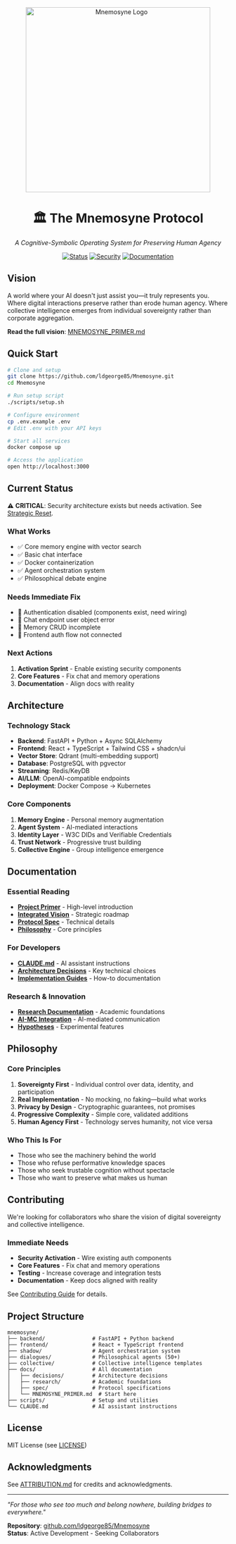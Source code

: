 <div align="center">
<img src="https://github.com/ldgeorge85/Mnemosyne/blob/75c4a7e251995b1f3ffa7d6a848846cabcf5c687/artwork/logo.png"
     alt="Mnemosyne Logo"
     height="420px">

# 🏛️ The Mnemosyne Protocol
*A Cognitive-Symbolic Operating System for Preserving Human Agency*

[![Status](https://img.shields.io/badge/Status-Active%20Development-yellow)]()
[![Security](https://img.shields.io/badge/Security-Needs%20Activation-red)]()
[![Documentation](https://img.shields.io/badge/Docs-Updated-green)]()

</div>

## Vision

A world where your AI doesn't just assist you—it truly represents you. Where digital interactions preserve rather than erode human agency. Where collective intelligence emerges from individual sovereignty rather than corporate aggregation.

**Read the full vision**: [MNEMOSYNE_PRIMER.md](docs/MNEMOSYNE_PRIMER.md)

## Quick Start

```bash
# Clone and setup
git clone https://github.com/ldgeorge85/Mnemosyne.git
cd Mnemosyne

# Run setup script
./scripts/setup.sh

# Configure environment
cp .env.example .env
# Edit .env with your API keys

# Start all services
docker compose up

# Access the application
open http://localhost:3000
```

## Current Status

⚠️ **CRITICAL**: Security architecture exists but needs activation. See [Strategic Reset](docs/decisions/003-strategic-reset.md).

### What Works
- ✅ Core memory engine with vector search
- ✅ Basic chat interface
- ✅ Docker containerization
- ✅ Agent orchestration system
- ✅ Philosophical debate engine

### Needs Immediate Fix
- 🔴 Authentication disabled (components exist, need wiring)
- 🔴 Chat endpoint user object error
- 🔴 Memory CRUD incomplete
- 🔴 Frontend auth flow not connected

### Next Actions
1. **Activation Sprint** - Enable existing security components
2. **Core Features** - Fix chat and memory operations
3. **Documentation** - Align docs with reality

## Architecture

### Technology Stack
- **Backend**: FastAPI + Python + Async SQLAlchemy
- **Frontend**: React + TypeScript + Tailwind CSS + shadcn/ui
- **Vector Store**: Qdrant (multi-embedding support)
- **Database**: PostgreSQL with pgvector
- **Streaming**: Redis/KeyDB
- **AI/LLM**: OpenAI-compatible endpoints
- **Deployment**: Docker Compose → Kubernetes

### Core Components
1. **Memory Engine** - Personal memory augmentation
2. **Agent System** - AI-mediated interactions
3. **Identity Layer** - W3C DIDs and Verifiable Credentials
4. **Trust Network** - Progressive trust building
5. **Collective Engine** - Group intelligence emergence

## Documentation

### Essential Reading
- **[Project Primer](docs/MNEMOSYNE_PRIMER.md)** - High-level introduction
- **[Integrated Vision](docs/INTEGRATED_VISION_2025.md)** - Strategic roadmap
- **[Protocol Spec](docs/spec/PROTOCOL.md)** - Technical details
- **[Philosophy](docs/philosophy/)** - Core principles

### For Developers
- **[CLAUDE.md](CLAUDE.md)** - AI assistant instructions
- **[Architecture Decisions](docs/decisions/)** - Key technical choices
- **[Implementation Guides](docs/guides/)** - How-to documentation

### Research & Innovation
- **[Research Documentation](docs/research/)** - Academic foundations
- **[AI-MC Integration](docs/aimc/)** - AI-mediated communication
- **[Hypotheses](docs/hypotheses/)** - Experimental features

## Philosophy

### Core Principles
1. **Sovereignty First** - Individual control over data, identity, and participation
2. **Real Implementation** - No mocking, no faking—build what works
3. **Privacy by Design** - Cryptographic guarantees, not promises
4. **Progressive Complexity** - Simple core, validated additions
5. **Human Agency First** - Technology serves humanity, not vice versa

### Who This Is For
- Those who see the machinery behind the world
- Those who refuse performative knowledge spaces
- Those who seek trustable cognition without spectacle
- Those who want to preserve what makes us human

## Contributing

We're looking for collaborators who share the vision of digital sovereignty and collective intelligence.

### Immediate Needs
- **Security Activation** - Wire existing auth components
- **Core Features** - Fix chat and memory operations
- **Testing** - Increase coverage and integration tests
- **Documentation** - Keep docs aligned with reality

See [Contributing Guide](docs/CONTRIBUTING.md) for details.

## Project Structure

```
mnemosyne/
├── backend/               # FastAPI + Python backend
├── frontend/              # React + TypeScript frontend
├── shadow/                # Agent orchestration system
├── dialogues/             # Philosophical agents (50+)
├── collective/            # Collective intelligence templates
├── docs/                  # All documentation
│   ├── decisions/         # Architecture decisions
│   ├── research/          # Academic foundations
│   ├── spec/              # Protocol specifications
│   └── MNEMOSYNE_PRIMER.md  # Start here
├── scripts/               # Setup and utilities
└── CLAUDE.md              # AI assistant instructions
```

## License

MIT License (see [LICENSE](LICENSE))

## Acknowledgments

See [ATTRIBUTION.md](ATTRIBUTION.md) for credits and acknowledgments.

---

*"For those who see too much and belong nowhere, building bridges to everywhere."*

**Repository**: [github.com/ldgeorge85/Mnemosyne](https://github.com/ldgeorge85/Mnemosyne)  
**Status**: Active Development - Seeking Collaborators